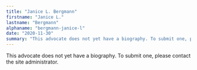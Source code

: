 ```yaml
---
title: "Janice L. Bergmann"
firstname: "Janice L."
lastname: "Bergmann"
alphaname: "bergmann-janice-l"
date: "2020-11-30"
summary: "This advocate does not yet have a biography. To submit one, please contact the site administrator."
---
```

This advocate does not yet have a biography. To submit one, please contact the site administrator.

